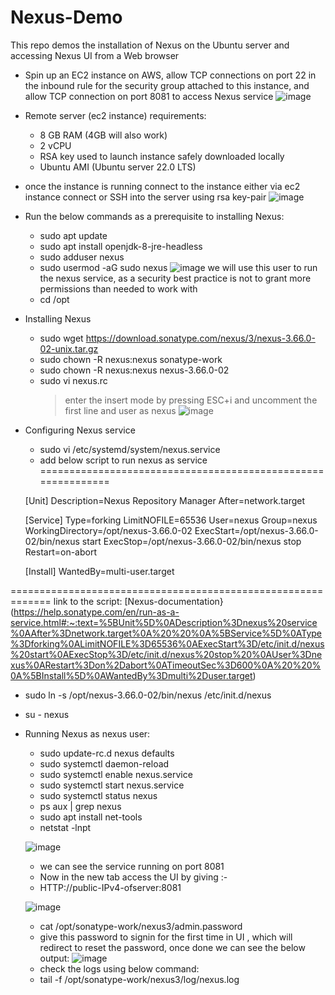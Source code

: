 # Nexus-Demo
This repo demos the installation of Nexus on the Ubuntu server and accessing Nexus UI from a Web browser

- Spin up an EC2 instance on AWS, allow TCP connections on port 22 in the inbound rule for the security group attached to this instance, and allow TCP connection on port 8081 to access Nexus service
    ![image](https://github.com/hemu07/Nexus-demo/assets/90203539/1da8f2bd-5fa4-4b42-b41b-240627534806)

- Remote server (ec2 instance) requirements:
  - 8 GB RAM (4GB will also work)
  - 2 vCPU
  - RSA key used to launch instance safely downloaded locally
  - Ubuntu AMI (Ubuntu server 22.0 LTS)

- once the instance is running connect to the instance either via ec2 instance connect or SSH into the server using rsa key-pair
   ![image](https://github.com/hemu07/Nexus-demo/assets/90203539/2408be58-5c46-4fd0-ac61-8028abe24311)

- Run the below commands as a prerequisite to installing Nexus:
  - sudo apt update
  - sudo apt install openjdk-8-jre-headless
  - sudo adduser nexus
  - sudo usermod -aG sudo nexus
  ![image](https://github.com/hemu07/Nexus-demo/assets/90203539/308d49a6-22a1-4227-a67e-233ca31b9b5e)
    we will use this user to run the nexus service, as a security best practice is not to grant more permissions than needed to work with
  - cd /opt
- Installing Nexus
  - sudo wget https://download.sonatype.com/nexus/3/nexus-3.66.0-02-unix.tar.gz
  - sudo chown -R nexus:nexus sonatype-work
  - sudo chown -R nexus:nexus nexus-3.66.0-02
  - sudo vi nexus.rc
    > enter the insert mode  by pressing ESC+i and uncomment the first line and user as nexus
    > ![image](https://github.com/hemu07/Nexus-demo/assets/90203539/ac75261c-f73c-4ebb-9dfa-c48056aa70c6)
- Configuring Nexus service
  - sudo vi /etc/systemd/system/nexus.service
  -  add below script to run nexus as service
=============================================================

    [Unit]
    Description=Nexus Repository Manager
    After=network.target
    
    [Service]
    Type=forking
    LimitNOFILE=65536
    User=nexus
    Group=nexus
    WorkingDirectory=/opt/nexus-3.66.0-02
    ExecStart=/opt/nexus-3.66.0-02/bin/nexus start
    ExecStop=/opt/nexus-3.66.0-02/bin/nexus stop
    Restart=on-abort
    
    [Install]
    WantedBy=multi-user.target

=============================================================
link to the script: [Nexus-documentation} (https://help.sonatype.com/en/run-as-a-service.html#:~:text=%5BUnit%5D%0ADescription%3Dnexus%20service%0AAfter%3Dnetwork.target%0A%20%20%0A%5BService%5D%0AType%3Dforking%0ALimitNOFILE%3D65536%0AExecStart%3D/etc/init.d/nexus%20start%0AExecStop%3D/etc/init.d/nexus%20stop%20%0AUser%3Dnexus%0ARestart%3Don%2Dabort%0ATimeoutSec%3D600%0A%20%20%0A%5BInstall%5D%0AWantedBy%3Dmulti%2Duser.target)

  - sudo ln -s /opt/nexus-3.66.0-02/bin/nexus /etc/init.d/nexus
  - su - nexus
- Running Nexus as nexus user:
  - sudo update-rc.d nexus defaults
  - sudo systemctl daemon-reload
  - sudo systemctl enable nexus.service
  - sudo systemctl start nexus.service
  - sudo systemctl status nexus
  - ps aux | grep nexus
  - sudo apt install net-tools
  - netstat -lnpt

  ![image](https://github.com/hemu07/Nexus-demo/assets/90203539/e0f9adcb-e17d-4f25-9a2e-2dcdf8962e84)
  - we can see the service running on port 8081
  - Now in the new tab access the UI by giving :-
  - HTTP://public-IPv4-ofserver:8081

  ![image](https://github.com/hemu07/Nexus-demo/assets/90203539/fec73382-f23b-422c-9e68-a6fda63c96fc)
  - cat /opt/sonatype-work/nexus3/admin.password
  - give this password to signin for the first time in UI , which will redirect to reset the password, once done we can see the below output:
  ![image](https://github.com/hemu07/Nexus-demo/assets/90203539/c1e220e7-66e1-4056-b988-4a0b2f089c57)
  - check the logs using below command:
  - tail -f /opt/sonatype-work/nexus3/log/nexus.log

